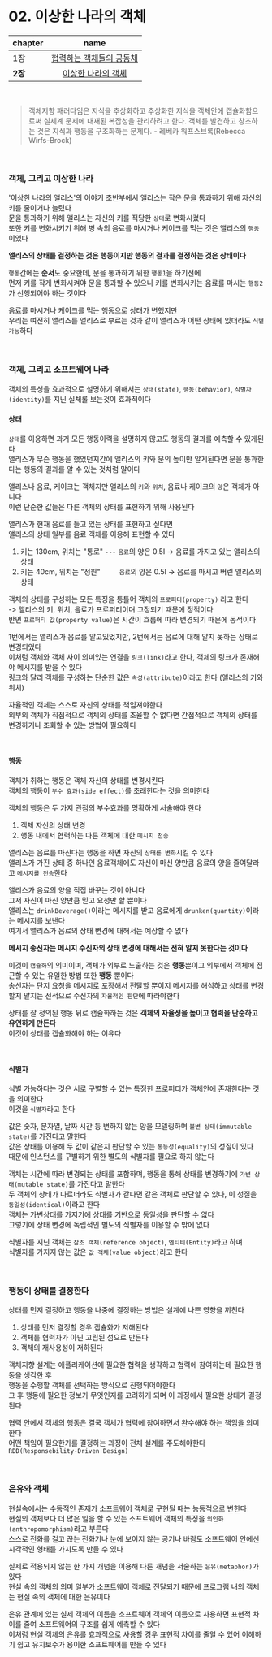 # 02. 이상한 나라의 객체

|chapter|                                                     name                                                     |
|:---|:------------------------------------------------------------------------------------------------------------:|
| 1장 | [협력하는 객체들의 공동체](https://github.com/Naellu/the-essence-of-object-orientation-review/blob/master/chapter01.md) |
| **2장** |  [이상한 나라의 객체](https://github.com/Naellu/the-essence-of-object-orientation-review/blob/master/chapter02.md)   |

<br>

> 객체지향 패러다임은 지식을 추상화하고 추상화한 지식을 객체안에 캡슐화함으로써 실세계 문제에 내재된 복잡성을 관리하려고 한다.
> 객체를 발견하고 창조하는 것은 지식과 행동을 구조화하는 문제다. - 레베카 워프스브록(Rebecca Wirfs-Brock)

<br>

### 객체, 그리고 이상한 나라

'이상한 나라의 앨리스'의 이야기 초반부에서 앨리스는 작은 문을 통과하기 위해 자신의 키를 줄이거나 늘렸다  
문을 통과하기 위해 앨리스는 자신의 키를 적당한 `상태`로 변화시켰다  
또한 키를 변화시키기 위해 병 속의 음료를 마시거나 케이크를 먹는 것은 앨리스의 `행동`이었다

**앨리스의 상태를 결정하는 것은 행동이지만 행동의 결과를 결정하는 것은 상태이다**

`행동`간에는 **순서**도 중요한데, 문을 통과하기 위한 `행동1`을 하기전에  
먼저 키를 작게 변화시켜야 문을 통과할 수 있으니 키를 변화시키는 음료를 마시는 `행동2`가 선행되어야 하는 것이다

음료를 마시거나 케이크를 먹는 행동으로 상태가 변했지만  
우리는 여전히 앨리스를 앨리스로 부르는 것과 같이 앨리스가 어떤 상태에 있더라도 `식별 가능`하다

<br>

### 객체, 그리고 소프트웨어 나라

객체의 특성을 효과적으로 설명하기 위해서는 `상태(state)`, `행동(behavior)`, `식별자(identity)`를 지닌 실체롤 보는것이 효과적이다

#### 상태

`상태`를 이용하면 과거 모든 행동이력을 설명하지 않고도 행동의 결과를 예측할 수 있게된다  
앨리스가 무슨 행동을 했었던지간에 앨리스의 키와 문의 높이만 알게된다면 문을 통과한다는 행동의 결과를 알 수 있는 것처럼 말이다

앨리스나 음료, 케이크는 객체지만 앨리스의 `키`와 `위치`, 음료나 케이크의 `양`은 객체가 아니다  
이런 단순한 값들은 다른 객체의 상태를 표현하기 위해 사용된다

앨리스가 현재 음료를 들고 있는 상태를 표현하고 싶다면  
앨리스의 상태 일부를 음료 객체를 이용해 표현할 수 있다

1. 키는 130cm, 위치는 "통로" `---` `음료`의 양은 0.5l -> 음료를 가지고 있는 앨리스의 상태
2. 키는 40cm, 위치는 "정원" ` ` ` ` ` ` `음료`의 양은 0.5l -> 음료를 마시고 버린 앨리스의 상태

객체의 상태를 구성하는 모든 특징을 통틀어 객체의 `프로퍼티(property)` 라고 한다  
-> 앨리스의 키, 위치, 음료가 프로퍼티이며 고정되기 때문에 정적이다  
반면 `프로퍼티 값(property value)`은 시간이 흐름에 따라 변경되기 때문에 동적이다

1번에서는 앨리스가 음료를 알고있었지만, 2번에서는 음료에 대해 알지 못하는 상태로 변경되었다  
이처럼 객체와 객체 사이 의미있는 연결을 `링크(link)`라고 한다, 객체의 링크가 존재해야 메시지를 받을 수 있다  
링크와 달리 객체를 구성하는 단순한 값은 `속성(attribute)`이라고 한다 (앨리스의 키와 위치)

자율적인 객체는 스스로 자신의 상태를 책임져야한다  
외부의 객체가 직접적으로 객체의 상태를 조율할 수 없다면 간접적으로 객체의 상태를 변경하거나 조회할 수 있는 방법이 필요하다

<br>

#### 행동

객체가 취하는 행동은 객체 자신의 상태를 변경시킨다  
객체의 행동이 `부수 효과(side effect)`를 초래한다는 것을 의미한다

객체의 행동은 두 가지 관점의 부수효과를 명확하게 서술해야 한다
1. 객체 자신의 상태 변경
2. 행동 내에서 협력하는 다른 객체에 대한 `메시지 전송`

앨리스는 음료를 마신다는 행동을 하면 자신의 `상태를 변화`시킬 수 있다  
앨리스가 가진 상태 중 하나인 음료객체에도 자신이 마신 양만큼 음료의 양을 줄여달라고 `메시지를 전송`한다

앨리스가 음료의 양을 직접 바꾸는 것이 아니다  
그저 자신이 마신 양만큼 믿고 요청만 할 뿐이다  
앨리스는 `drinkBeverage()`이라는 메시지를 받고 음료에게 `drunken(quantity)`이라는 메시지를 보낸다  
여기서 앨리스가 음료의 상태 변경에 대해서는 예상할 수 없다

**메시지 송신자는 메시지 수신자의 상태 변경에 대해서는 전혀 알지 못한다는 것이다**

이것이 `캡슐화`의 의미이며, 객체가 외부로 노출하는 것은 **행동**뿐이고 외부에서 객체에 접근할 수 있는 유일한 방법 또한 **행동** 뿐이다    
송신자는 단지 요청을 메시지로 포장해서 전달할 뿐이지 메시지를 해석하고 상태를 변경할지 말지는 전적으로 수신자의 `자율적인 판단`에 따라야한다

상태를 잘 정의된 행동 뒤로 캡슐화하는 것은 **객체의 자율성을 높이고 협력을 단순하고 유연하게 만든다**  
이것이 상태를 캡슐화해야 하는 이유다

<br>

#### 식별자

식별 가능하다는 것은 서로 구별할 수 있는 특정한 프로퍼티가 객체안에 존재한다는 것을 의미한다  
이것을 `식별자`라고 한다

값은 숫자, 문자열, 날짜 시간 등 변하지 않는 양을 모델링하며 `불변 상태(immutable state)`를 가진다고 말한다  
값은 상태를 이용해 두 값이 같은지 판단할 수 있는 `동등성(equality)`의 성질이 있다  
때문에 인스턴스를 구별하기 위한 별도의 식별자를 필요로 하지 않는다

객체는 시간에 따라 변경되는 상태를 포함하며, 행동을 통해 상태를 변경하기에 `가변 상태(mutable state)`를 가진다고 말한다  
두 객체의 상태가 다르더라도 식별자가 같다면 같은 객체로 판단할 수 있다, 이 성질을 `동일성(identical)`이라고 한다  
객체는 가변상태를 가지기에 상태를 기반으로 동일성을 판단할 수 없다    
그렇기에 상태 변경에 독립적인 별도의 식별자를 이용할 수 밖에 없다

식별자를 지닌 객체는 `참조 객체(reference object)`, `엔티티(Entity)`라고 하며  
식별자를 가지지 않는 값은 `값 객체(value object)`라고 한다

<br>

### 행동이 상태를 결정한다

상태를 먼저 결정하고 행동을 나중에 결정하는 방법은 설계에 나쁜 영향을 끼친다

1. 상태를 먼저 결정할 경우 캡슐화가 저해된다
2. 객체를 협력자가 아닌 고립된 섬으로 만든다
3. 객체의 재사용성이 저하된다

객체지향 설계는 애플리케이션에 필요한 협력을 생각하고 협력에 참여하는데 필요한 행동을 생각한 후  
행동을 수행할 객체를 선택하는 방식으로 진행되어야한다  
그 후 행동에 필요한 정보가 무엇인지를 고려하게 되며 이 과정에서 필요한 상태가 결정된다

협력 안에서 객체의 행동은 결국 객체가 협력에 참여하면서 완수해야 하는 책임을 의미한다  
어떤 책임이 필요한가를 결정하는 과정이 전체 설계를 주도해야한다 `RDD(Responsebility-Driven Design)`

<br>

### 은유와 객체

현실속에서는 수동적인 존재가 소프트웨어 객체로 구현될 때는 능동적으로 변한다    
현실의 객체보다 더 많은 일을 할 수 있는 소프트웨어 객체의 특징을 `의인화(anthropomorphism)`라고 부른다  
스스로 전화를 걸고 끊는 전화기나 눈에 보이지 않는 공기나 바람도 소프트웨어 안에선 시각적인 형태를 가지도록 만들 수 있다

실제로 적용되지 않는 한 가지 개념을 이용해 다른 개념을 서술하는 `은유(metaphor)`가 있다  
현실 속의 객체의 의미 일부가 소프트웨어 객체로 전달되기 때문에 프로그램 내의 객체는 현실 속의 객체에 대한 은유이다

은유 관계에 있는 실제 객체의 이름을 소프트웨어 객체의 이름으로 사용하면 표현적 차이를 줄여 소프트웨어의 구조를 쉽게 예측할 수 있다  
이처럼 현실 객체의 은유를 효과적으로 사용할 경우 표현적 차이를 줄일 수 있어 이해하기 쉽고 유지보수가 용이한 소프트웨어를 만들 수 있다  


